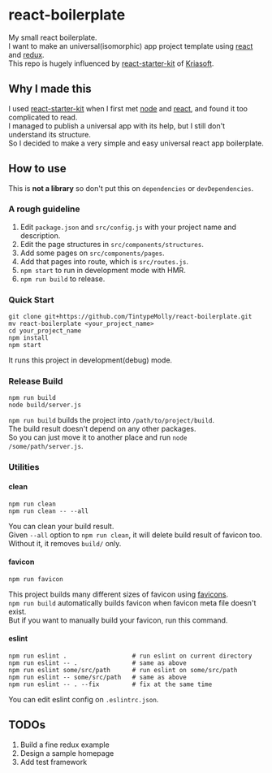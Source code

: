 # react-boilerplate

My small react boilerplate.  
I want to make an universal(isomorphic) app project template using [react](https://facebook.github.io/react/) and [redux](http://redux.js.org/).  
This repo is hugely influenced by [react-starter-kit](https://github.com/kriasoft/react-starter-kit) of [Kriasoft](https://github.com/kriasoft).

## Why I made this

I used [react-starter-kit](https://github.com/kriasoft/react-starter-kit) when I first met [node](https://nodejs.org/) and [react](https://facebook.github.io/react/), and found it too complicated to read.  
I managed to publish a universal app with its help, but I still don't understand its structure.  
So I decided to make a very simple and easy universal react app boilerplate.

## How to use

This is **not a library** so don't put this on `dependencies` or `devDependencies`.  

### A rough guideline

1. Edit `package.json` and `src/config.js` with your project name and description.
2. Edit the page structures in `src/components/structures`.
3. Add some pages on `src/components/pages`.
4. Add that pages into route, which is `src/routes.js`.
5. `npm start` to run in development mode with HMR.
6. `npm run build` to release.

### Quick Start

```
git clone git+https://github.com/TintypeMolly/react-boilerplate.git
mv react-boilerplate <your_project_name>
cd your_project_name
npm install
npm start
```

It runs this project in development(debug) mode.

### Release Build

```
npm run build
node build/server.js
```

`npm run build` builds the project into `/path/to/project/build`.  
The build result doesn't depend on any other packages.  
So you can just move it to another place and run `node /some/path/server.js`.

### Utilities

#### clean

```
npm run clean
npm run clean -- --all
```

You can clean your build result.  
Given `--all` option to `npm run clean`, it will delete build result of favicon too.  
Without it, it removes `build/` only.

#### favicon

```
npm run favicon
```

This project builds many different sizes of favicon using [favicons](https://github.com/haydenbleasel/favicons).  
`npm run build` automatically builds favicon when favicon meta file doesn't exist.  
But if you want to manually build your favicon, run this command.

#### eslint

```
npm run eslint .                  # run eslint on current directory
npm run eslint -- .               # same as above
npm run eslint some/src/path      # run eslint on some/src/path
npm run eslint -- some/src/path   # same as above
npm run eslint -- . --fix         # fix at the same time
```

You can edit eslint config on `.eslintrc.json`.

## TODOs

1. Build a fine redux example
2. Design a sample homepage
3. Add test framework
